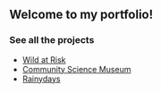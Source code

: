 ## Welcome to my portfolio!

### See all the projects

- [Wild at Risk](https://wildatrisk.netlify.app/)
- [Community Science Museum](https://ad-science-museum.netlify.app/)
- [Rainydays](https://rainydays-ca-ad.netlify.app/)
